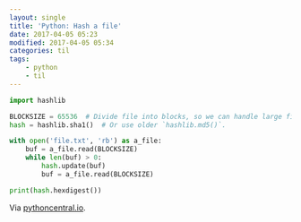 ```yaml
---
layout: single
title: 'Python: Hash a file'
date: 2017-04-05 05:23
modified: 2017-04-05 05:34
categories: til
tags:
    - python
    - til
---
```


```python
import hashlib

BLOCKSIZE = 65536  # Divide file into blocks, so we can handle large files.
hash = hashlib.sha1()  # Or use older `hashlib.md5()`.

with open('file.txt', 'rb') as a_file:
    buf = a_file.read(BLOCKSIZE)
    while len(buf) > 0:
        hash.update(buf)
        buf = a_file.read(BLOCKSIZE)

print(hash.hexdigest())
```

Via [pythoncentral.io](http://pythoncentral.io/hashing-files-with-python/).
